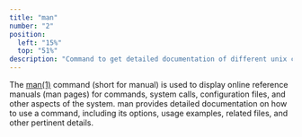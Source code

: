 ```yaml
---
title: "man"
number: "2"
position:
  left: "15%"
  top: "51%"
description: "Command to get detailed documentation of different unix components, including other cmds."
---
```


The <a href="https://man7.org/linux/man-pages/man1/man.1.html">man(1)</a>
command (short for manual) is used to display online reference manuals (man
pages) for commands, system calls, configuration files, and other aspects of
the system. man provides detailed documentation on how to use a command,
including its options, usage examples, related files, and other pertinent
details.

